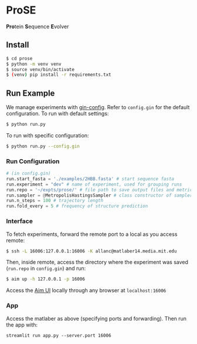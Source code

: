 # ProSE
**Pro**tein **S**equence **E**volver

## Install
```sh
$ cd prose
$ python -m venv venv
$ source venv/bin/activate
$ (venv) pip install -r requirements.txt
```

## Run Example

We manage experiments with [gin-config](https://github.com/google/gin-config). Refer to `config.gin` for the default configuration. To run with default settings:
```sh
$ python run.py
```

To run with specific configuration: 
```sh
$ python run.py --config.gin
```

### Run Configuration

```py
# (in config.gin)
run.start_fasta = './examples/2HBB.fasta' # start sequence fasta
run.experiment = "dev" # name of experiment, used for grouping runs
run.repo = '~/expts/prose/' # file path to save output files and metrics
run.sampler = @MetropolisHastingsSampler # class constructor of sampler to use (note the @) 
run.n_steps = 100 # trajectory length
run.fold_every = 5 # frequency of structure prediction
```


### Interface
To fetch experiments, forward the remote port to a local as you access remote:

```sh
$ ssh -L 16006:127.0.0.1:16006 -K allanc@matlaber14.media.mit.edu
```

Then, inside remote, access the directory where the experiment was saved (`run.repo` in `config.gin`) and run:

```sh
$ aim up -h 127.0.0.1 -p 16006
```
Access the [Aim UI](https://aimstack.readthedocs.io/en/latest/ui/overview.html) locally through any browser at `localhost:16006`



### App

Access the matlaber as above (specifying ports and forwarding). Then run the app with:

```
streamlit run app.py --server.port 16006
```


